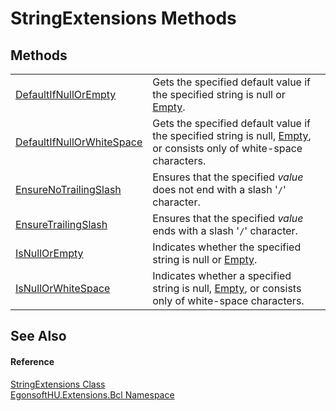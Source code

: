 # StringExtensions Methods




## Methods
<table>
<tr>
<td><a href="M_EgonsoftHU_Extensions_Bcl_StringExtensions_DefaultIfNullOrEmpty.md">DefaultIfNullOrEmpty</a></td>
<td>Gets the specified default value if the specified string is null or <a href="https://learn.microsoft.com/dotnet/api/system.string.empty" target="_blank" rel="noopener noreferrer">Empty</a>.</td></tr>
<tr>
<td><a href="M_EgonsoftHU_Extensions_Bcl_StringExtensions_DefaultIfNullOrWhiteSpace.md">DefaultIfNullOrWhiteSpace</a></td>
<td>Gets the specified default value if the specified string is null, <a href="https://learn.microsoft.com/dotnet/api/system.string.empty" target="_blank" rel="noopener noreferrer">Empty</a>, or consists only of white-space characters.</td></tr>
<tr>
<td><a href="M_EgonsoftHU_Extensions_Bcl_StringExtensions_EnsureNoTrailingSlash.md">EnsureNoTrailingSlash</a></td>
<td>Ensures that the specified <em>value</em> does not end with a slash '<code>/</code>' character.</td></tr>
<tr>
<td><a href="M_EgonsoftHU_Extensions_Bcl_StringExtensions_EnsureTrailingSlash.md">EnsureTrailingSlash</a></td>
<td>Ensures that the specified <em>value</em> ends with a slash '<code>/</code>' character.</td></tr>
<tr>
<td><a href="M_EgonsoftHU_Extensions_Bcl_StringExtensions_IsNullOrEmpty.md">IsNullOrEmpty</a></td>
<td>Indicates whether the specified string is null or <a href="https://learn.microsoft.com/dotnet/api/system.string.empty" target="_blank" rel="noopener noreferrer">Empty</a>.</td></tr>
<tr>
<td><a href="M_EgonsoftHU_Extensions_Bcl_StringExtensions_IsNullOrWhiteSpace.md">IsNullOrWhiteSpace</a></td>
<td>Indicates whether a specified string is null, <a href="https://learn.microsoft.com/dotnet/api/system.string.empty" target="_blank" rel="noopener noreferrer">Empty</a>, or consists only of white-space characters.</td></tr>
</table>

## See Also


#### Reference
<a href="T_EgonsoftHU_Extensions_Bcl_StringExtensions.md">StringExtensions Class</a>  
<a href="N_EgonsoftHU_Extensions_Bcl.md">EgonsoftHU.Extensions.Bcl Namespace</a>  
